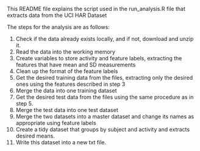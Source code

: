 This README file explains the script used in the run_analysis.R file that extracts data from the UCI HAR Dataset

The steps for the analysis are as follows:

1. Check if the data already exists locally, and if not, download and unzip it. 
2. Read the data into the working memory
3. Create variables to store activity and feature labels, extracting the features that have mean and SD measurements
4. Clean up the format of the feature labels
5. Get the desired training data from the files, extracting only the desired ones using the features described in step 3
6. Merge the data into one training dataset
7. Get the desired test data from the files using the same procedure as in step 5. 
8. Merge the test data into one test dataset
9. Merge the two datasets into a master dataset and change its names as appropriate using feature labels
10. Create a tidy dataset that groups by subject and activity and extracts desired means. 
11. Write this dataset into a new txt file. 

